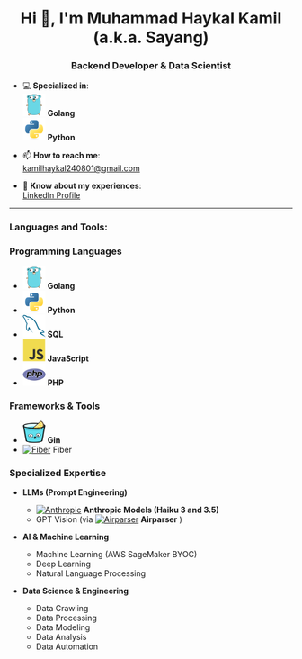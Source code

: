 

<h1 align="center">Hi 👋, I'm Muhammad Haykal Kamil (a.k.a. Sayang)</h1>
<h3 align="center">Backend Developer & Data Scientist</h3>

- 💻 **Specialized in**:  
  <a href="https://go.dev" target="_blank"><img src="https://raw.githubusercontent.com/devicons/devicon/master/icons/go/go-original.svg" alt="Golang" width="40" height="40"/></a> **Golang**  
  <a href="https://www.python.org" target="_blank"><img src="https://raw.githubusercontent.com/devicons/devicon/master/icons/python/python-original.svg" alt="Python" width="40" height="40"/></a> **Python**

- 📫 **How to reach me**:  
  [kamilhaykal240801@gmail.com](mailto:kamilhaykal240801@gmail.com)

- 📄 **Know about my experiences**:  
  [LinkedIn Profile](https://www.linkedin.com/in/muhammad-haykal-kamil-845272206/)

---

<h3 align="left">Languages and Tools:</h3>

### **Programming Languages**
- <a href="https://go.dev" target="_blank"><img src="https://raw.githubusercontent.com/devicons/devicon/master/icons/go/go-original.svg" alt="Golang" width="40" height="40"/></a> **Golang**  
- <a href="https://www.python.org" target="_blank"><img src="https://raw.githubusercontent.com/devicons/devicon/master/icons/python/python-original.svg" alt="Python" width="40" height="40"/></a> **Python**  
- <a href="https://www.mysql.com/" target="_blank"><img src="https://raw.githubusercontent.com/devicons/devicon/master/icons/mysql/mysql-original.svg" alt="SQL" width="40" height="40"/></a> **SQL**  
- <a href="https://developer.mozilla.org/en-US/docs/Web/JavaScript" target="_blank"><img src="https://raw.githubusercontent.com/devicons/devicon/master/icons/javascript/javascript-original.svg" alt="JavaScript" width="40" height="40"/></a> **JavaScript**  
- <a href="https://www.php.net/" target="_blank"><img src="https://raw.githubusercontent.com/devicons/devicon/master/icons/php/php-original.svg" alt="PHP" width="40" height="40"/></a> **PHP**  

### **Frameworks & Tools**
- <a href="https://gin-gonic.com/" target="_blank"><img src="https://raw.githubusercontent.com/gin-gonic/logo/master/color.png" alt="Gin" width="40" height="40"/></a> **Gin**  
- <a href="https://gofiber.io/" target="_blank"><img src="https://gofiber.io/assets/images/logo.svg" alt="Fiber" width="40" height="40"/></a> Fiber

### **Specialized Expertise**
- **LLMs (Prompt Engineering)**  
  - <a href="https://www.anthropic.com/" target="_blank"><img src="https://raw.githubusercontent.com/simple-icons/simple-icons/develop/icons/anthropic.svg" alt="Anthropic" width="40" height="40"/></a> **Anthropic Models (Haiku 3 and 3.5)**  
  - GPT Vision (via <a href="https://www.anthropic.com/" target="_blank"><img src="https://airparser.com/logo_full.png" alt="Airparser" height="40"/></a> **Airparser**  )  

- **AI & Machine Learning**  
  - Machine Learning (AWS SageMaker BYOC)
  - Deep Learning  
  - Natural Language Processing  

- **Data Science & Engineering**  
  - Data Crawling  
  - Data Processing  
  - Data Modeling  
  - Data Analysis  
  - Data Automation  
